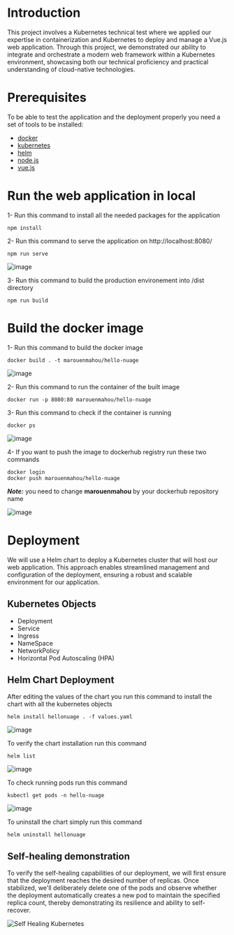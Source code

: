 # Introduction
This project involves a Kubernetes technical test where we applied our expertise in containerization and Kubernetes to deploy and manage a Vue.js web application. Through this project, we demonstrated our ability to integrate and orchestrate a modern web framework within a Kubernetes environment, showcasing both our technical proficiency and practical understanding of cloud-native technologies.

# Prerequisites
To be able to test the application and the deployment properly you need a set of tools to be installed:

- [docker](https://www.docker.com/)
- [kubernetes](https://kubernetes.io/)
- [helm](https://helm.sh/)
- [node.js](https://nodejs.org/)
- [vue.js](https://vuejs.org/)

# Run the web application in local
1- Run this command to install all the needed packages for the application
```
npm install
```

2- Run this command to serve the application on http://localhost:8080/
```
npm run serve
```
![image](https://github.com/user-attachments/assets/40a97aa6-32b5-4200-b06e-231dad2aef36)

3- Run this command to build the production environement into /dist directory
```
npm run build
```

# Build the docker image

1- Run this command to build the docker image
```
docker build . -t marouenmahou/hello-nuage
```

![image](https://github.com/user-attachments/assets/c77e5416-0fd2-41e2-a1e8-ff824a64c527)


2- Run this command to run the container of the built image
```
docker run -p 8080:80 marouenmahou/hello-nuage
```

3- Run this command to check if the container is running
```
docker ps
```
![image](https://github.com/user-attachments/assets/8a6e7fb9-0fb2-4d40-af7c-6a37922b1525)


4- If you want to push the image to dockerhub registry run these two commands
```
docker login
docker push marouenmahou/hello-nuage
```
 ***Note:*** you need to change **marouenmahou** by your dockerhub repository name

 ![image](https://github.com/user-attachments/assets/e068f6d3-e034-448c-a176-ca7dbd2ff4ab)


# Deployment
We will use a Helm chart to deploy a Kubernetes cluster that will host our web application. This approach enables streamlined management and configuration of the deployment, ensuring a robust and scalable environment for our application.

## Kubernetes Objects
- Deployment
- Service
- Ingress
- NameSpace
- NetworkPolicy
- Horizontal Pod Autoscaling (HPA)

## Helm Chart Deployment

After editing the values of the chart you run this command to install the chart with all the kubernetes objects
```
helm install hellonuage . -f values.yaml
```
![image](https://github.com/user-attachments/assets/243d3a35-489d-4b23-b2c7-c43272b4dd59)

To verify the chart installation run this command
```
helm list
```
![image](https://github.com/user-attachments/assets/1159e8d9-3ed6-4e71-a602-c9216f3f2278)

To check running pods run this command
```
kubectl get pods -n hello-nuage
```
![image](https://github.com/user-attachments/assets/a7330b3e-9a45-4f6e-8d67-aee5a34a3ffe)

To uninstall the chart simply run this command
```
helm uninstall hellonuage
```

## Self-healing demonstration

To verify the self-healing capabilities of our deployment, we will first ensure that the deployment reaches the desired number of replicas. Once stabilized, we'll deliberately delete one of the pods and observe whether the deployment automatically creates a new pod to maintain the specified replica count, thereby demonstrating its resilience and ability to self-recover.

![Self Healing Kubernetes](https://github.com/user-attachments/assets/58053afb-2a31-4d1b-a222-d0513d79ae61)




